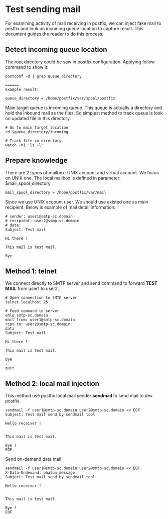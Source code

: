 # Test sending mail

For examining activity of mail receiving in postfix, we can inject fake mail to
postfix and look on incoming queue location to capture result. This document
guides the reader to do this process.

## Detect incoming queue location

The root directory could be saw in postfix configuration. Applying follow command
to show it:
```
postconf -d | grep queue_directory

======
Example result:

queue_directory = /home/postfix/var/spool/postfix
```

Main target queue is incoming queue. This queue is actually a directory and hold
the inbound mail as the files. So simplest method to track queue is look on
updated file in this directory.
```
# Go to main target location
cd $queue_directory/incoming

# Track file in directory
watch -n1 'ls -l'
```

## Prepare knowledge

There are 2 types of mailbox: UNIX account and virtual account. We focus on UNIX
one. The local mailbox is defined in parameter: $mail_spool_directory

```
mail_spool_directory = /home/postfix/var/mail
```

Since we use UNIX account user. We should use existed one as main recipient. Below
is example of mail detail information:

```
# sender: user1@smtp-sc.domain
# recipient: user2@stmp-sc.domain
# data:
Subject: Test mail

Hi there !

This mail is test mail.

Bye
```

## Method 1: telnet

We connect directly to SMTP server and send command to forward **TEST MAIL**
from user1 to user2.

```
# Open connection to SMTP server
telnet localhost 25

# Feed command to server
ehlo smtp-sc.domain
mail from: user1@smtp-sc.domain
rcpt to: user2@smtp-sc.domain
data
Subject: Test mail

Hi there !

This mail is test mail.

Bye
.
quit
```

## Method 2: local mail injection

This method use postfix local mail sender **sendmail** to send mail to dev
postfix.

```
sendmail -f user1@smtp-sc.domain user2@smtp-sc.domain << EOF
Subject: Test mail send by sendmail tool

Hello receiver !


This mail is test mail.

Bye !
EOF
```

Send on-demand data mail

```
sendmail -f user1@smtp-sc.domain user2@smtp-sc.domain << EOF
X-Data-Ondemand: phatom_message
Subject: Test mail send by sendmail tool

Hello receiver !


This mail is test mail.

Bye !
EOF
```

